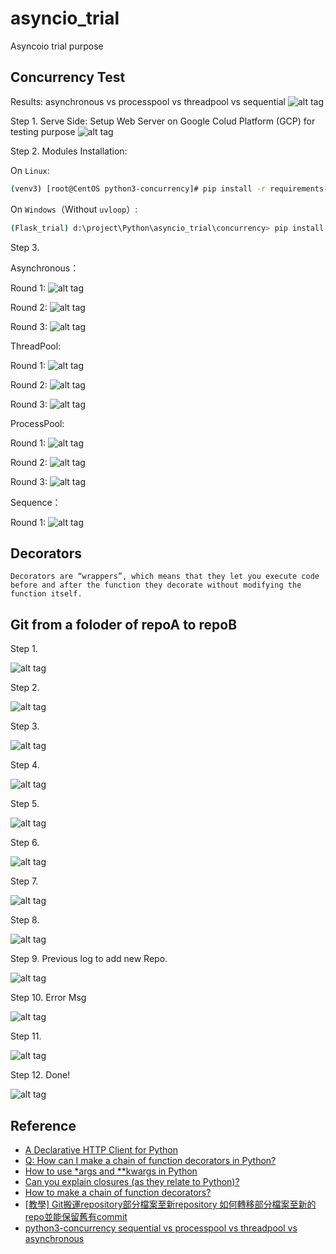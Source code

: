 # asyncio_trial
Asyncoio trial purpose

## Concurrency Test

Results:
asynchronous vs processpool vs threadpool vs sequential
![alt tag](https://i.imgur.com/WEPlrM6.jpg)

Step 1. 
Serve Side: Setup Web Server on Google Colud Platform (GCP) for testing purpose
![alt tag](https://i.imgur.com/R92L5hY.jpg)

Step 2.
Modules Installation:

On `Linux`:

```bash
(venv3) [root@CentOS python3-concurrency]# pip install -r requirements-linux.txt
```

On `Windows`（Without `uvloop`）:

```bash
(Flask_trial) d:\project\Python\asyncio_trial\concurrency> pip install -r requirements-win32.txt
```

Step 3.

Asynchronous：

Round 1:
![alt tag](https://i.imgur.com/kE6QwCF.jpg)

Round 2:
![alt tag](https://i.imgur.com/yJBM4IL.jpg)

Round 3:
![alt tag](https://i.imgur.com/XqBEggO.jpg)

ThreadPool:

Round 1:
![alt tag](https://i.imgur.com/qG8akLQ.jpg)

Round 2:
![alt tag](https://i.imgur.com/C3ibM29.jpg)

Round 3:
![alt tag](https://i.imgur.com/qkgRBvg.jpg)

ProcessPool:

Round 1:
![alt tag](https://i.imgur.com/dzHo7vc.jpg)

Round 2:
![alt tag](https://i.imgur.com/G9oTi1i.jpg)

Round 3:
![alt tag](https://i.imgur.com/7cLp6wu.jpg)

Sequence：

Round 1:
![alt tag](https://i.imgur.com/ZJOBGdm.jpg)

## Decorators
``` 
Decorators are “wrappers”, which means that they let you execute code before and after the function they decorate without modifying the function itself.
``` 

## Git from a foloder of repoA to repoB 
Step 1. 

![alt tag](https://i.imgur.com/ERx0VpM.jpg)

Step 2. 

![alt tag](https://i.imgur.com/Y1fIuTL.jpg)

Step 3. 

![alt tag](https://i.imgur.com/8UduWdr.jpg)

Step 4. 

![alt tag](https://i.imgur.com/7gBHKId.jpg)

Step 5. 

![alt tag](https://i.imgur.com/6UjGeWY.jpg)

Step 6. 

![alt tag](https://i.imgur.com/TYWFkeZ.jpg)

Step 7. 

![alt tag](https://i.imgur.com/TCIvnia.jpg)

Step 8. 

![alt tag](https://i.imgur.com/ntbiEH8.jpg)

Step 9. Previous log to add new Repo.

![alt tag](https://i.imgur.com/21of7W5.jpg)

Step 10. Error Msg

![alt tag](https://i.imgur.com/rCbMWOd.jpg)

Step 11. 

![alt tag](https://i.imgur.com/9CRpPGi.jpg)

Step 12. Done!

![alt tag](https://i.imgur.com/manguxu.jpg)

## Reference 
* [A Declarative HTTP Client for Python](https://github.com/prkumar/uplink)
* [Q: How can I make a chain of function decorators in Python?](https://gist.github.com/Zearin/2f40b7b9cfc51132851a)
* [How to use *args and **kwargs in Python](http://www.saltycrane.com/blog/2008/01/how-to-use-args-and-kwargs-in-python/)
* [Can you explain closures (as they relate to Python)?](https://stackoverflow.com/questions/13857/can-you-explain-closures-as-they-relate-to-python)
* [How to make a chain of function decorators?](https://stackoverflow.com/questions/739654/how-to-make-a-chain-of-function-decorators#answer-739665)
* [[教學] Git搬運repository部分檔案至新repository 如何轉移部分檔案至新的repo並能保留舊有commit](https://xenby.com/b/126-%E6%95%99%E5%AD%B8-git%E6%90%AC%E9%81%8Brepository%E9%83%A8%E5%88%86%E6%AA%94%E6%A1%88%E8%87%B3%E6%96%B0repository)
* [python3-concurrency sequential vs processpool vs threadpool vs asynchronous](https://github.com/wangy8961/python3-concurrency)